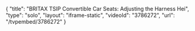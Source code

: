 {
    "title": "BRITAX TSIP Convertible Car Seats: Adjusting the Harness Hei",
    "type": "solo",
    "layout": "iframe-static",
    "videoId": "3786272",
    "url": "\/tvpembed\/3786272"
}